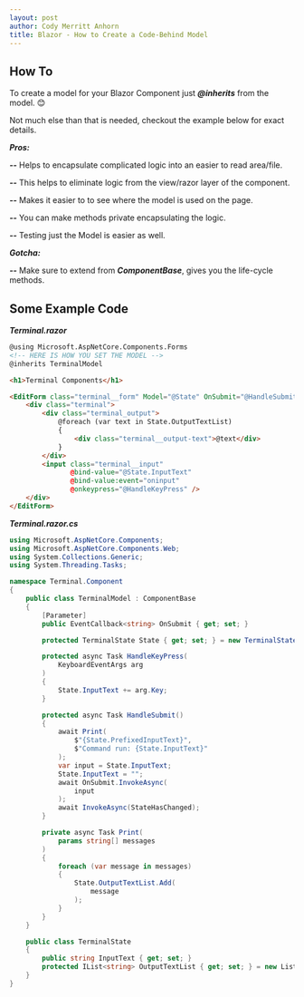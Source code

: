 ```yaml
---
layout: post
author: Cody Merritt Anhorn
title: Blazor - How to Create a Code-Behind Model
---
```


## How To

To create a model for your Blazor Component just ***@inherits*** from the model. 😊

Not much else than that is needed, checkout the example below for exact details. 

***Pros:***

***--*** Helps to encapsulate complicated logic into an easier to read area/file. 

***--*** This helps to eliminate logic from the view/razor layer of the component.

***--*** Makes it easier to to see where the model is used on the page. 

***--*** You can make methods private encapsulating the logic. 

***--*** Testing just the Model is easier as well.

***Gotcha:***

***--*** Make sure to extend from ***ComponentBase***, gives you the life-cycle methods.

## Some Example Code 

***Terminal.razor***
~~~ html
@using Microsoft.AspNetCore.Components.Forms
<!-- HERE IS HOW YOU SET THE MODEL -->
@inherits TerminalModel

<h1>Terminal Components</h1>

<EditForm class="terminal__form" Model="@State" OnSubmit="@HandleSubmit">
    <div class="terminal">
        <div class="terminal_output">
            @foreach (var text in State.OutputTextList)
            {
                <div class="terminal__output-text">@text</div>
            }
        </div>
        <input class="terminal__input"
               @bind-value="@State.InputText"
               @bind-value:event="oninput"
               @onkeypress="@HandleKeyPress" />
    </div>
</EditForm>
~~~


***Terminal.razor.cs***
~~~ csharp
using Microsoft.AspNetCore.Components;
using Microsoft.AspNetCore.Components.Web;
using System.Collections.Generic;
using System.Threading.Tasks;

namespace Terminal.Component
{
    public class TerminalModel : ComponentBase
    {
        [Parameter]
        public EventCallback<string> OnSubmit { get; set; }

        protected TerminalState State { get; set; } = new TerminalState();

        protected async Task HandleKeyPress(
            KeyboardEventArgs arg
        )
        {
            State.InputText += arg.Key;
        }

        protected async Task HandleSubmit()
        {
            await Print(
                $"{State.PrefixedInputText}",
                $"Command run: {State.InputText}"
            );
            var input = State.InputText;
            State.InputText = "";
            await OnSubmit.InvokeAsync(
                input
            );
            await InvokeAsync(StateHasChanged);
        }

        private async Task Print(
            params string[] messages
        )
        {
            foreach (var message in messages)
            {
                State.OutputTextList.Add(
                    message
                );
            }
        }
    }

    public class TerminalState
    {
        public string InputText { get; set; }
        protected IList<string> OutputTextList { get; set; } = new List<string>();
    }
}
~~~